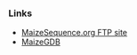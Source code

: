 ### Links

-   [MaizeSequence.org FTP site](ftp://ftp.gramene.org/pub/gramene/maizesequence.org)
-   [MaizeGDB](https://maizegdb.org/genome/assembly/Zm-B73-REFERENCE-NAM-5.0)
